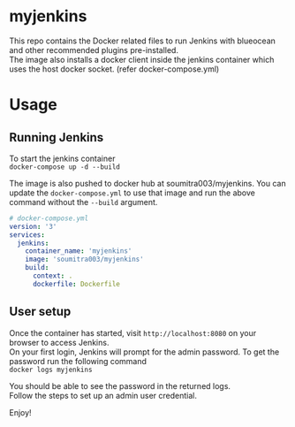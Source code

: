 # myjenkins

This repo contains the Docker related files to run Jenkins with blueocean and other recommended plugins pre-installed.<br/>
The image also installs a docker client inside the jenkins container which uses the host docker socket. (refer docker-compose.yml)

# Usage

## Running Jenkins

To start the jenkins container<br/>
```docker-compose up -d --build```

The image is also pushed to docker hub at soumitra003/myjenkins. You can update the `docker-compose.yml` to use that image and run the above command without the `--build` argument.
```yml
# docker-compose.yml
version: '3'
services:
  jenkins:
    container_name: 'myjenkins'
    image: 'soumitra003/myjenkins'
    build:
      context: .
      dockerfile: Dockerfile
```

## User setup

Once the container has started, visit `http://localhost:8080` on your browser to access Jenkins.<br/>
On your first login, Jenkins will prompt for the admin password. To get the password run the following command <br/>
```docker logs myjenkins``` 

You should be able to see the password in the returned logs.<br/>
Follow the steps to set up an admin user credential.

Enjoy!



